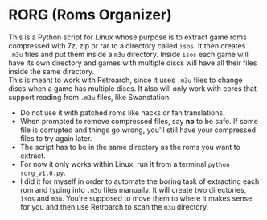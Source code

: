 # RORG (Roms Organizer)
This is a Python script for Linux whose purpose is to extract game roms compressed with 7z, zip or rar to a directory called ``isos``. It then creates ``.m3u`` files and put them inside a ``m3u`` directory. Inside ``isos`` each game will have its own directory and games with multiple discs will have all their files inside the same directory. <br>
This is meant to work with Retroarch, since it uses ``.m3u`` files to change discs when a game has multiple discs. It also will only work with cores that support reading from ``.m3u`` files, like Swanstation.
- Do not use it with patched roms like hacks or fan translations.
- When prompted to remove compressed files, say **no** to be safe. If some file is corrupted and things go wrong, you'll still have your compressed files to try again later.
- The script has to be in the same directory as the roms you want to extract.
- For now it only works within Linux, run it from a terminal ``python rorg_v1.0.py``.
- I did it for myself in order to automate the boring task of extracting each rom and typing into ``.m3u`` files manually. It will create two directories, ``isos`` and ``m3u``. You're supposed to move them to where it makes sense for you and then use Retroarch to scan the ``m3u`` directory.

